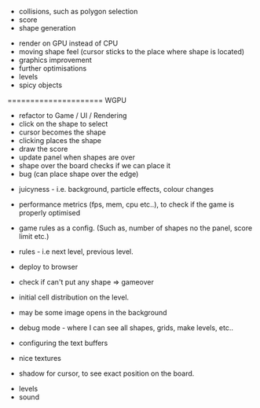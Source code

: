 + collisions, such as polygon selection
+ score
+ shape generation
- render on GPU instead of CPU
- moving shape feel (cursor sticks to the place where shape is located)
- graphics improvement
- further optimisations
- levels
- spicy objects




===================== WGPU
+ refactor to Game / UI / Rendering
+ click on the shape to select
+ cursor becomes the shape
+ clicking places the shape
+ draw the score
+ update panel when shapes are over
+ shape over the board checks if we can place it
+ bug (can place shape over the edge)


- juicyness - i.e. background, particle effects, colour changes
- performance metrics (fps, mem, cpu etc..), to check if the game is properly optimised
- game rules as a config. (Such as, number of shapes no the panel, score limit etc.)
- rules - i.e next level, previous level.
- deploy to browser
- check if can't put any shape => gameover
- initial cell distribution on the level.

- may be some image opens in the background
- debug mode - where I can see all shapes, grids, make levels, etc..
- configuring the text buffers
- nice textures
+ shadow for cursor, to see exact position on the board.
- levels
- sound

